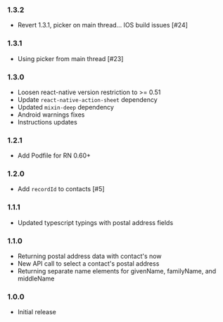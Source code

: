 ### 1.3.2
* Revert 1.3.1, picker on main thread... IOS build issues [#24]

### 1.3.1
* Using picker from main thread [#23]

### 1.3.0

* Loosen react-native version restriction to >= 0.51
* Update `react-native-action-sheet` dependency
* Updated `mixin-deep` dependency
* Android warnings fixes
* Instructions updates

### 1.2.1

* Add Podfile for RN 0.60+

### 1.2.0

* Add `recordId` to contacts [#5]

### 1.1.1

* Updated typescript typings with postal address fields

### 1.1.0

* Returning postal address data with contact's now
* New API call to select a contact's postal address
* Returning separate name elements for givenName, familyName, and middleName


### 1.0.0

* Initial release

